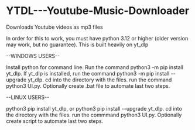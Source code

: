# YTDL---Youtube-Music-Downloader
Downloads Youtube videos as mp3 files

In order for this to work, you must have python 3.12 or higher (older version may work, but no guarantee).
This is built heavily on yt_dlp

--WINDOWS USERS--

Install python for command line.
Run the command python3 -m pip install yt_dlp.
If yt_dlp is installed, run the command python3 -m pip install --upgrade yt_dlp.
cd into the directory with the files.
run the command python3 UI.py.
Optionally create .bat file to automate last two steps.

--LINUX USERS--

python3 pip install yt_dlp, or python3 pip install --upgrade yt_dlp.
cd into the directory with the files.
run the commmand python3 UI.py.
Optionally create script to automate last two steps.


